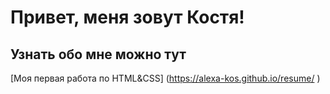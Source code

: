 # Привет, меня зовут Костя!

## Узнать обо мне можно тут

[Моя первая работа по HTML&CSS] (https://alexa-kos.github.io/resume/
)

